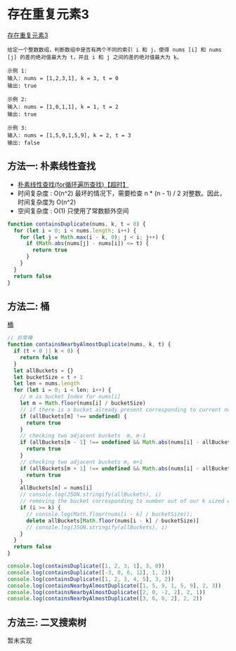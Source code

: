 # 存在重复元素3

[存在重复元素3](https://leetcode-cn.com/problems/contains-duplicate-iii/)

```
给定一个整数数组，判断数组中是否有两个不同的索引 i 和 j，使得 nums [i] 和 nums [j] 的差的绝对值最大为 t，并且 i 和 j 之间的差的绝对值最大为 ķ。

示例 1:
输入: nums = [1,2,3,1], k = 3, t = 0
输出: true

示例 2:
输入: nums = [1,0,1,1], k = 1, t = 2
输出: true

示例 3:
输入: nums = [1,5,9,1,5,9], k = 2, t = 3
输出: false
```


## 方法一: 朴素线性查找

- [朴素线性查找(for循环遍历查找)【超时】](https://leetcode-cn.com/problems/contains-duplicate-iii/solution/cun-zai-zhong-fu-yuan-su-iii-by-leetcode/)
- 时间复杂度 : O(n^2) 最坏的情况下，需要检查 n * (n - 1) / 2 对整数。因此，时间复杂度为 O(n^2)
- 空间复杂度 : O(1) 只使用了常数额外空间

```js
function containsDuplicate(nums, k, t = 0) {
  for (let i = 0; i < nums.length; i++) {
    for (let j = Math.max(i - k, 0); j < i; j++) {
      if (Math.abs(nums[j] - nums[i]) <= t) {
        return true
      }
    }
  }
  return false
}
```

## 方法二: 桶

[桶](https://leetcode-cn.com/problems/contains-duplicate-iii/solution/li-yong-tong-de-yuan-li-onpython3-by-zhou-pen-chen/)

```js
// 非常棒
function containsNearbyAlmostDuplicate(nums, k, t) {
  if (t < 0 || k < 0) {
    return false
  }
  let allBuckets = {}
  let bucketSize = t + 1
  let len = nums.length
  for (let i = 0; i < len; i++) {
    // m is bucket Index for nums[i]
    let m = Math.floor(nums[i] / bucketSize)
    // if there is a bucket already present corresponding to current number
    if (allBuckets[m] !== undefined) {
      return true
    }
    // checking two adjacent buckets  m, m-1
    if (allBuckets[m - 1] !== undefined && Math.abs(nums[i] - allBuckets[m - 1]) < bucketSize) {
      return true
    }
    // checking two adjacent buckets m, m+1
    if (allBuckets[m + 1] !== undefined && Math.abs(nums[i] - allBuckets[m + 1]) < bucketSize) {
      return true
    }
    allBuckets[m] = nums[i]
    // console.log(JSON.stringify(allBuckets), i)
    // removing the bucket corresponding to number out of our k sized window
    if (i >= k) {
      // console.log(Math.floor(nums[i - k] / bucketSize));
      delete allBuckets[Math.floor(nums[i - k] / bucketSize)]
      // console.log(JSON.stringify(allBuckets), i)
    }
  }
  return false
}

console.log(containsDuplicate([1, 2, 3, 1], 3, 0))
console.log(containsDuplicate([-3, 0, 6, 12], 1, 2))
console.log(containsDuplicate([1, 2, 3, 4, 5], 3, 2))
console.log(containsNearbyAlmostDuplicate([1, 5, 9, 1, 5, 9], 2, 3))
console.log(containsNearbyAlmostDuplicate([2, 0, -2, 2], 2, 1))
console.log(containsNearbyAlmostDuplicate([3, 6, 0, 2], 2, 2))
```

## 方法三: 二叉搜索树

暂未实现
